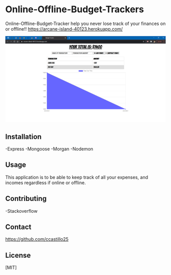# Online-Offline-Budget-Trackers

Online-Offline-Budget-Tracker help you never lose track of your finances on or offline!! https://arcane-island-40123.herokuapp.com/

<img src="https://github.com/ccastillo25/Online-Offline-Budget-Trackers/blob/main/demo%20photos/pic1.png?raw=true" alt ="pic">

## Installation

-Express
-Mongoose
-Morgan
-Nodemon

## Usage

This application is to be able to keep track of all your expenses, and incomes regardless if online or offline.

## Contributing
-Stackoverflow

## Contact
https://github.com/ccastillo25

## License
[MIT]
